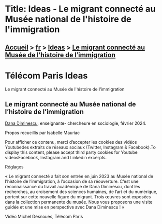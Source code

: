 # Title: Ideas - Le migrant connecté au Musée national de l'histoire de l'immigration

## [Accueil](https://www.telecom-paris.fr "https://www.telecom-paris.fr") > [fr](https://www.telecom-paris.fr/fr "fr") > [Ideas](https://www.telecom-paris.fr/fr/ideas "Ideas") > [Le migrant connecté au Musée de l’histoire de l’immigration](https://www.telecom-paris.fr/fr/ideas/migrant-connecte)

[](https://www.telecom-paris.fr/fr/accueil)

# Télécom Paris Ideas  
Le migrant connecté au Musée de l'histoire de l'immigration

## Le migrant connecté au Musée national de l’histoire de l’immigration

[Dana Diminescu](https://www.telecom-paris.fr/dana-diminescu), enseignante-
chercheure en sociologie, février 2024.

Propos recueillis par Isabelle Mauriac

Pour afficher ce contenu, merci d’accepter les cookies des vidéos Youtubedes
extraits de réseaux sociaux (Twitter, Instagram & Facebook).To display this
content, please accept third party cookies for Youtube videosFacebook,
Instagram and Linkedin excerpts.

Réglages

« Le migrant connecté a fait son entrée en juin 2023 au Musée national de
l’histoire de l’immigration, à l’occasion de sa réouverture. C’est une
reconnaissance du travail académique de Dana Diminescu, dont les recherches,
au croisement des sciences humaines, de l’art et du numérique, portent sur
cette nouvelle figure du migrant. Trois œuvres sont exposées dans la
collection permanente du musée. Nous vous proposons une visite guidée et une
mise en perspective avec Dana Diminescu ! »

Vidéo Michel Desnoues, Télécom Paris

[](https://www.telecom-paris.fr/fr/ideas/sommaire)

